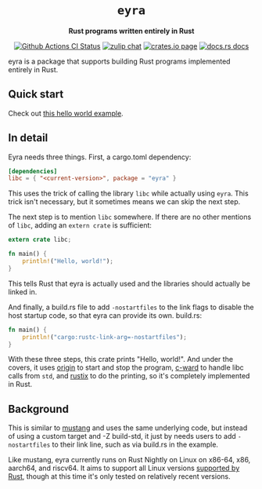 <div align="center">
  <h1><code>eyra</code></h1>

  <p>
    <strong>Rust programs written entirely in Rust</strong>
  </p>

  <p>
    <a href="https://github.com/sunfishcode/c-ward/actions?query=workflow%3ACI"><img src="https://github.com/sunfishcode/c-ward/workflows/CI/badge.svg" alt="Github Actions CI Status" /></a>
    <a href="https://bytecodealliance.zulipchat.com/#narrow/stream/206238-general"><img src="https://img.shields.io/badge/zulip-join_chat-brightgreen.svg" alt="zulip chat" /></a>
    <a href="https://crates.io/crates/eyra"><img src="https://img.shields.io/crates/v/eyra.svg" alt="crates.io page" /></a>
    <a href="https://docs.rs/eyra"><img src="https://docs.rs/eyra/badge.svg" alt="docs.rs docs" /></a>
  </p>
</div>

eyra is a package that supports building Rust programs implemented entirely
in Rust.

## Quick start

Check out [this hello world example].

[this hello world example]: https://github.com/sunfishcode/c-ward/tree/main/example-crates/eyra

## In detail

Eyra needs three things. First, a cargo.toml dependency:

```toml
[dependencies]
libc = { "<current-version>", package = "eyra" }
```

This uses the trick of calling the library `libc` while actually using
`eyra`. This trick isn't necessary, but it sometimes means we can skip
the next step.

The next step is to mention `libc` somewhere. If there are no other
mentions of `libc`, adding an `extern crate` is sufficient:

```rust
extern crate libc;

fn main() {
    println!("Hello, world!");
}
```

This tells Rust that eyra is actually used and the libraries should
actually be linked in.

And finally, a build.rs file to add `-nostartfiles` to the link flags to
disable the host startup code, so that eyra can provide its own. build.rs:

```rust
fn main() {
    println!("cargo:rustc-link-arg=-nostartfiles");
}
```

With these three steps, this crate prints "Hello, world!". And under the
covers, it uses [origin] to start and stop the program, [c-ward] to handle
libc calls from `std`, and [rustix] to do the printing, so it's completely
implemented in Rust.

## Background

This is similar to [mustang] and uses the same underlying code, but instead
of using a custom target and -Z build-std, it just by needs users to add
`-nostartfiles` to their link line, such as via build.rs in the example.

Like mustang, eyra currently runs on Rust Nightly on Linux on x86-64, x86,
aarch64, and riscv64. It aims to support all Linux versions [supported by Rust],
though at this time it's only tested on relatively recent versions.

[mustang]: https://github.com/sunfishcode/mustang
[origin]: https://github.com/sunfishcode/origin
[c-ward]: https://github.com/sunfishcode/c-ward
[rustix]: https://github.com/sunfishcode/rustix
[supported by Rust]: https://doc.rust-lang.org/nightly/rustc/platform-support.html
